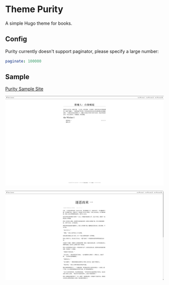 # Theme Purity

A simple Hugo theme for books.

## Config

Purity currently doesn't support paginator, please specify a large number:

```yaml
paginate: 100000
```

## Sample

[Purity Sample Site](https://github.com/lingsamuel/purity-sample)

![](./readme/index.png)

![](./readme/content.png)
